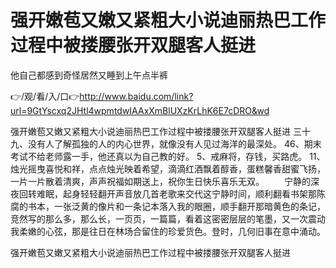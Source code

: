# 强开嫩苞又嫩又紧粗大小说迪丽热巴工作过程中被搂腰张开双腿客人挺进
他自己都感到奇怪居然又睡到上午点半裤

👉/观/看/入/口👉http://www.baidu.com/link?url=9GtYscxq2JHtl4wpmtdwIAAxXmBlUXzKrLhK6E7cDRO&wd

强开嫩苞又嫩又紧粗大小说迪丽热巴工作过程中被搂腰张开双腿客人挺进	三十九、没有人了解孤独的人的内心世界，就像没有人见过海洋的最深处。
	46、期末考试不给老师露一手，他还真以为自己教的好。
	5、戒麻将，存钱，买路虎。
	11、烛光摇曳喜悦和祥，点点烛光映着希望，滴滴红酒飘着醇香，蛋糕馨香甜蜜飞扬，一片一片散着清爽，声声祝福如期送上，祝你生日快乐喜乐无双。
　　宁静的深夜回转难眠，起身轻轻翻开声音放几首老歌来交代这宁静时间，顺利翻看书架那陈腐的书本，一张泛黄的像片和一条记本落入我的眼圈，顺手翻开那暗黄色的条记，竞然写的那么多，那么长，一页页，一篇篇，看着这密密层层的笔墨，又一次震动我柔嫩的心弦，那是往日在林场合留住的珍爱货色。登时，几何旧事在意中涌动。

强开嫩苞又嫩又紧粗大小说迪丽热巴工作过程中被搂腰张开双腿客人挺进
